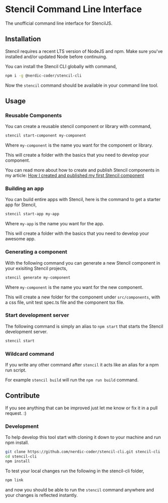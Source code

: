 # Stencil Command Line Interface
The unofficial command line interface for StencilJS.

## Installation

Stencil requires a recent LTS version of NodeJS and npm. Make sure you've installed and/or updated Node before continuing.

You can install the Stencil CLI globally with command,
```bash
npm i -g @nerdic-coder/stencil-cli
```

Now the `stencil` command should be available in your command line tool.

## Usage

### Reusable Components

You can create a reusable stencil component or library with command,
```bash
stencil start-component my-component
```

Where `my-component` is the name you want for the component or library.

This will create a folder with the basics that you need to develop your component.

You can read more about how to create and publish Stencil components in my article: [How I created and published my first Stencil component](https://nerdic-coder.com/2018/05/27/how-i-created-and-published-my-first-stencil-component/) 

### Building an app

You can build entire apps with Stencil, here is the command to get a starter app for Stencil,
```bash
stencil start-app my-app
```

Where `my-app` is the name you want for the app.

This will create a folder with the basics that you need to develop your awesome app.

### Generating a component

With the following command you can generate a new Stencil component in your exisiting Stencil projects,
```bash
stencil generate my-component
```

Where `my-component` is the name you want for the new component.

This will create a new folder for the component under `src/components`, with a css file, unit test spec.ts file and the component tsx file.

### Start development server

The following command is simply an alias to `npm start` that starts the Stencil development server.
```bash
stencil start
```

### Wildcard command

If you write any other command after `stencil` it acts like an alias for a npm run script.

For example `stencil build` will run the `npm run build` command.

## Contribute

If you see anything that can be improved just let me know or fix it in a pull request. :)

### Development

To help develop this tool start with cloning it down to your machine and run npm install.
```bash
git clone https://github.com/nerdic-coder/stencil-cli.git stencil-cli
cd stencil-cli
npm install
```

To test your local changes run the following in the stencil-cli folder,
```bash
npm link
```

and now you should be able to run the `stencil` command anywhere and your changes is reflected instantly.